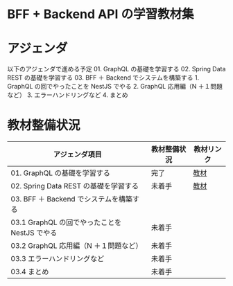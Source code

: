 # BFF + Backend API の学習教材集

# アジェンダ

以下のアジェンダで進める予定 01. GraphQL の基礎を学習する 02. Spring Data REST の基礎を学習する 03. BFF ＋ Backend でシステムを構築する 1. GraphQL の回でやったことを NestJS でやる 2. GraphQL 応用編（N ＋１問題など） 3. エラーハンドリングなど 4. まとめ

# 教材整備状況

| アジェンダ項目                                | 教材整備状況 | 教材リンク                                           |
| --------------------------------------------- | ------------ | ---------------------------------------------------- |
| 01. GraphQL の基礎を学習する                  | 完了         | [教材](./01.graphql-handson/README.md)               |
| 02. Spring Data REST の基礎を学習する         | 未着手       | [教材](./02.spring-data-rest-handson/demo/README.md) |
| 03. BFF ＋ Backend でシステムを構築する       |              |                                                      |
| 03.1 GraphQL の回でやったことを NestJS でやる | 未着手       |                                                      |
| 03.2 GraphQL 応用編（N ＋１問題など）         | 未着手       |                                                      |
| 03.3 エラーハンドリングなど                   | 未着手       |                                                      |
| 03.4 まとめ                                   | 未着手       |                                                      |
